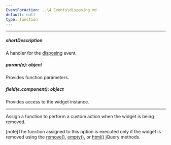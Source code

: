 ```yaml
---
EventForAction: ..\4 Events\disposing.md
default: null
type: function
---
```

---
##### shortDescription
A handler for the [disposing](/api-reference/10%20UI%20Widgets/Component/4%20Events/disposing.md '{basewidgetpath}/Events/#disposing') event.

##### param(e): object
Provides function parameters.

##### field(e.component): object
Provides access to the widget instance.

---
Assign a function to perform a custom action when the widget is being removed.

[note]The function assigned to this option is executed only if the widget is removed using the [remove()](https://api.jquery.com/remove), [empty()](https://api.jquery.com/empty), or [html()](https://api.jquery.com/html) jQuery methods.